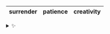| surrender | patience | creativity |
| :-------: | :------: | :--------: |

<details>
  <summary>✨</summary>
  These words are chosen at random each day. New words will appear here tomorrow morning.
</details>